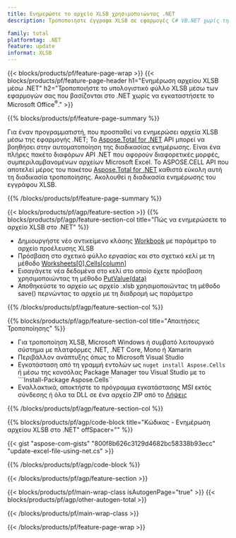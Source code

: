 ```yaml
---
title: Ενημερώστε το αρχείο XLSB χρησιμοποιώντας .NET
description: Τροποποιήστε έγγραφα XLSB σε εφαρμογές C# VB.NET χωρίς τη χρήση του Microsoft Excel. 

family: total
platformtag: .NET
feature: update
informat: XLSB
---
```

{{< blocks/products/pf/feature-page-wrap >}}
{{< blocks/products/pf/feature-page-header h1="Ενημέρωση αρχείου XLSB μέσω .NET" h2="Τροποποιήστε το υπολογιστικό φύλλο XLSB μέσω των εφαρμογών σας που βασίζονται στο .NET χωρίς να εγκαταστήσετε το Microsoft Office<sup>&reg;</sup>." >}}

{{% blocks/products/pf/feature-page-summary %}}

Για έναν προγραμματιστή, που προσπαθεί να ενημερώσει αρχεία XLSB μέσω της εφαρμογής .NET; Το [Aspose.Total for .NET](https://products.aspose.com/total/net/) API μπορεί να βοηθήσει στην αυτοματοποίηση της διαδικασίας ενημέρωσης. Είναι ένα πλήρες πακέτο διαφόρων API .NET που αφορούν διαφορετικές μορφές, συμπεριλαμβανομένων αρχείων Microsoft Excel. Το ASPOSE.CELL API που αποτελεί μέρος του πακέτου [Aspose.Total for .NET](https://products.aspose.com/total/net/) καθιστά εύκολη αυτή τη διαδικασία τροποποίησης. Ακολουθεί η διαδικασία ενημέρωσης του εγγράφου XLSB.

{{% /blocks/products/pf/feature-page-summary %}}

{{< blocks/products/pf/agp/feature-section >}}
{{% blocks/products/pf/agp/feature-section-col title="Πώς να ενημερώσετε το αρχείο XLSB στο .NET" %}}

- Δημιουργήστε νέο αντικείμενο κλάσης [Workbook](https://reference.aspose.com/cells/net/aspose.cells/workbook/) με παράμετρο το αρχείο προέλευσης XLSB
- Πρόσβαση στο σχετικό φύλλο εργασίας και στο σχετικό κελί με τη μέθοδο [Worksheets[0].Cells[column]](https://reference.aspose.com/cells/net/aspose.cells/worksheet/cells/)
- Εισαγάγετε νέα δεδομένα στο κελί στο οποίο έχετε πρόσβαση χρησιμοποιώντας τη μέθοδο [PutValue(data)](https://reference.aspose.com/cells/net/aspose.cells/cell/putvalue/)
- Αποθηκεύστε το αρχείο ως αρχείο .xlsb χρησιμοποιώντας τη μέθοδο save() περνώντας το αρχείο με τη διαδρομή ως παράμετρο

{{% /blocks/products/pf/agp/feature-section-col %}}

{{% blocks/products/pf/agp/feature-section-col title="Απαιτήσεις Τροποποίησης" %}}

- Για τροποποίηση XLSB, Microsoft Windows ή συμβατό λειτουργικό σύστημα με πλατφόρμες .NET, .NET Core, Mono ή Xamarin
- Περιβάλλον ανάπτυξης όπως το Microsoft Visual Studio 
- Εγκατάσταση από τη γραμμή εντολών ως ```nuget install Aspose.Cells``` ή μέσω της κονσόλας Package Manager του Visual Studio με το ```Install-Package Aspose.Cells``
- Εναλλακτικά, αποκτήστε το πρόγραμμα εγκατάστασης MSI εκτός σύνδεσης ή όλα τα DLL σε ένα αρχείο ZIP από το [Λήψεις](https://releases.aspose.com/cells/net)

{{% /blocks/products/pf/agp/feature-section-col %}}

{{% blocks/products/pf/agp/code-block title="Κώδικας - Ενημέρωση αρχείου XLSB στο .NET" offSpacer="" %}}

{{< gist "aspose-com-gists" "800f8b626c3129d4682bc58338b93ecc" "update-excel-file-using-net.cs" >}}

{{% /blocks/products/pf/agp/code-block %}}

{{< /blocks/products/pf/agp/feature-section >}}

{{< blocks/products/pf/main-wrap-class isAutogenPage="true" >}}
{{< blocks/products/pf/agp/other-autogen-total >}}

{{< /blocks/products/pf/main-wrap-class >}}

{{< /blocks/products/pf/feature-page-wrap >}}